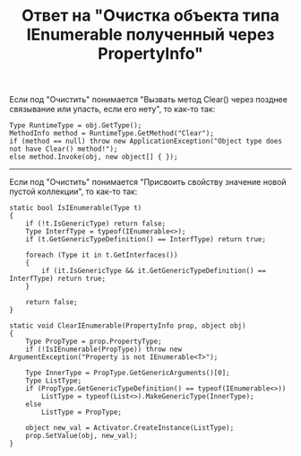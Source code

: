 ﻿---
title: "Ответ на \"Очистка объекта типа IEnumerable полученный через PropertyInfo\""
se.owner.user_id: 240512
se.owner.display_name: "MSDN.WhiteKnight"
se.owner.link: "https://ru.stackoverflow.com/users/240512/msdn-whiteknight"
se.answer_id: 926484
se.question_id: 926467
se.post_type: answer
se.is_accepted: True
---
<p>Если под "Очистить" понимается "Вызвать метод Clear() через позднее связывание или упасть, если его нету", то как-то так:</p>

<pre><code>Type RuntimeType = obj.GetType();
MethodInfo method = RuntimeType.GetMethod("Clear");
if (method == null) throw new ApplicationException("Object type does not have Clear() method!");
else method.Invoke(obj, new object[] { });
</code></pre>

<hr>

<p>Если под "Очистить" понимается "Присвоить свойству значение новой пустой коллекции", то как-то так:</p>

<pre><code>static bool IsIEnumerable(Type t)
{
    if (!t.IsGenericType) return false;
    Type InterfType = typeof(IEnumerable&lt;&gt;);
    if (t.GetGenericTypeDefinition() == InterfType) return true;

    foreach (Type it in t.GetInterfaces())
    {
        if (it.IsGenericType &amp;&amp; it.GetGenericTypeDefinition() == InterfType) return true;
    }

    return false;
}

static void ClearIEnumerable(PropertyInfo prop, object obj)
{
    Type PropType = prop.PropertyType;
    if (!IsIEnumerable(PropType)) throw new ArgumentException("Property is not IEnumerable&lt;T&gt;");

    Type InnerType = PropType.GetGenericArguments()[0];
    Type ListType;
    if (PropType.GetGenericTypeDefinition() == typeof(IEnumerable&lt;&gt;))
        ListType = typeof(List&lt;&gt;).MakeGenericType(InnerType);
    else
        ListType = PropType;

    object new_val = Activator.CreateInstance(ListType);
    prop.SetValue(obj, new_val);
}
</code></pre>
